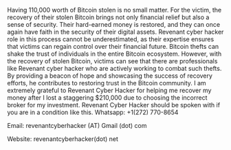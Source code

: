 Having 110,000 worth of Bitcoin stolen is no small matter. For the victim, the recovery of their stolen Bitcoin brings not only financial relief but also a sense of security. Their hard-earned money is restored, and they can once again have faith in the security of their digital assets. Revenant cyber hacker role in this process cannot be underestimated, as their expertise ensures that victims can regain control over their financial future. Bitcoin thefts can shake the trust of individuals in the entire Bitcoin ecosystem. However, with the recovery of stolen Bitcoin, victims can see that there are professionals like Revenant cyber hacker who are actively working to combat such thefts. By providing a beacon of hope and showcasing the success of recovery efforts, he contributes to restoring trust in the Bitcoin community. I am extremely grateful to Revenant Cyber Hacker for helping me recover my money after I lost a staggering $210,000 due to choosing the incorrect broker for my investment. Revenant Cyber Hacker should be spoken with if you are in a condition like this. Whatsapp: +1(272) 770-8654

Email: revenantcyberhacker (AT) Gmail (dot) com       

Website: revenantcyberhacker(dot) net
